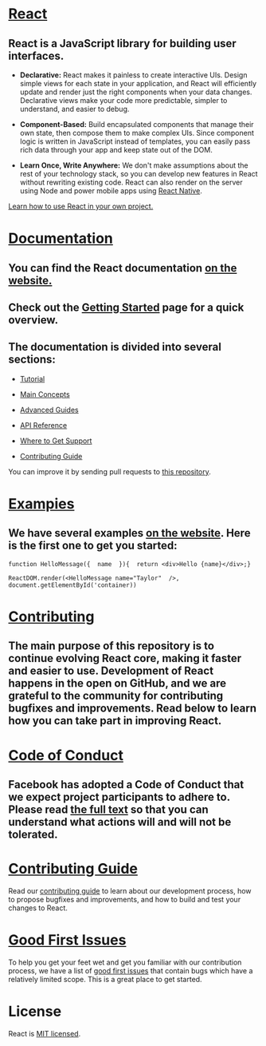# [React](https://github.com/facebook/react/#react-----)

## React is a JavaScript library for building user interfaces.

* **Declarative:** React makes it painless to create interactive UIs. Design simple views for each state in your application, and React will efficiently update and render just the right components when your data changes. Declarative views make your code more predictable, simpler to understand, and easier to debug.

* **Component-Based:** Build encapsulated components that manage their own state, then compose them to make complex UIs. Since component logic is written in JavaScript instead of templates, you can easily pass rich data through your app and keep state out of the DOM.

* **Learn Once, Write Anywhere:** We don't make assumptions about the rest of your technology stack, so you can develop new features in React without rewriting existing code. React can also render on the server using Node and power mobile apps using [React Native](https://reactnative.dev/).

[Learn how to use React in your own project.](https://reactjs.org/docs/getting-started.html)

# [**Documentation**](https://github.com/facebook/react/#documentation)

## You can find the React documentation [on the website.](https://reactjs.org/)

## Check out the [Getting Started](https://reactjs.org/docs/getting-started.html) page for a quick overview.

## The documentation is divided into several sections:

* [Tutorial](https://reactjs.org/tutorial/tutorial.html)

* [Main Concepts](https://reactjs.org/docs/hello-world.html)

* [Advanced Guides](https://reactjs.org/docs/jsx-in-depth.html)

* [API Reference](https://reactjs.org/docs/react-api.html)

* [Where to Get Support](https://reactjs.org/community/support.html)

* [Contributing Guide](https://reactjs.org/docs/how-to-contribute.html)

You can improve it by sending pull requests to [this repository](https://github.com/reactjs/reactjs.org).

# [Exampies](https://github.com/facebook/react/#examples)

## We have several examples [on the website](https://reactjs.org/). Here is the first one to get you started:

```function HelloMessage({  name  }){  return <div>Hello {name}</div>;}```

```ReactDOM.render(<HelloMessage name="Taylor"  />, document.getElementById('container))```

# [Contributing](https://github.com/facebook/react/#contributing)

## The main purpose of this repository is to continue evolving React core, making it faster and easier to use. Development of React happens in the open on GitHub, and we are grateful to the community for contributing bugfixes and improvements. Read below to learn how you can take part in improving React.

# [Code of Conduct](https://github.com/facebook/react/#code-of-conduct)

## Facebook has adopted a Code of Conduct that we expect project participants to adhere to. Please read [the full text](https://code.fb.com/codeofconduct) so that you can understand what actions will and will not be tolerated.

# [Contributing Guide](https://reactjs.org/contributing/how-to-contribute.html)
Read our [contributing guide](https://reactjs.org/contributing/how-to-contribute.html) to learn about our development process, how to propose bugfixes and improvements, and how to build and test your changes to React.

# [Good First Issues](https://reactjs.org/contributing/how-to-contribute.html)
To help you get your feet wet and get you familiar with our contribution process, we have a list of [good first issues](https://github.com/facebook/react/labels/good%20first%20issue) that contain bugs which have a relatively limited scope. This is a great place to get started.

# License
React is [MIT licensed](https://github.com/facebook/react/blob/main/LICENSE).
